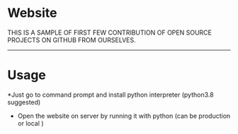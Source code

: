 # Website
THIS IS A SAMPLE OF FIRST FEW CONTRIBUTION OF OPEN SOURCE PROJECTS ON GITHUB FROM OURSELVES.

---------------------------
# Usage
*Just go to command prompt and install python interpreter  (python3.8 suggested)
* Open the website on server by running it with python (can be production or local )

